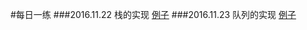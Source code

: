 #每日一练
###2016.11.22 栈的实现
[例子](http://www.baidu.com)
###2016.11.23  队列的实现
[例子](http://www.baidu.com)

